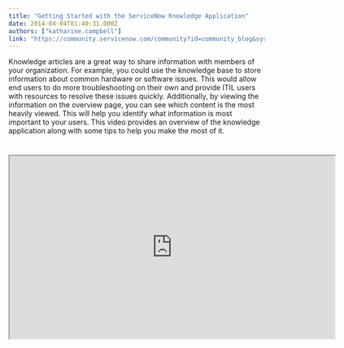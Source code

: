 ```yaml
---
title: "Getting Started with the ServiceNow Knowledge Application"
date: 2014-04-04T01:40:31.000Z
authors: ["katharine.campbell"]
link: "https://community.servicenow.com/community?id=community_blog&sys_id=e36caea1dbd0dbc01dcaf3231f961992"
---
```

<p>Knowledge articles are a great way to share information with members of your organization. For example, you could use the knowledge base to store information about common hardware or software issues. This would allow end users to do more troubleshooting on their own and provide ITIL users with resources to resolve these issues quickly. Additionally, by viewing the information on the overview page, you can see which content is the most heavily viewed. This will help you identify what information is most important to your users. This video provides an overview of the knowledge application along with some tips to help you make the most of it.</p><p style="min-height: 8pt; height: 8pt; padding: 0px;"></p><p><iframe src="https://youtube.com/embed/7JrLzURzsBA" width="640" height="360"/></p><p style="min-height: 8pt; height: 8pt; padding: 0px;"></p><p>For more information about the knowledge application, see:</p><p class="p1" style="font-family: arial, sans-serif; color: #666666;"><a title="k-external-small" class="jive-link-external-small" href="https://wiki.servicenow.com/index.php?title=Knowledge_Management_with_KCS" rel="nofollow" target="_blank">Knowledge Management with KCS - ServiceNow Wiki</a></p><p class="p1" style="font-family: arial, sans-serif; color: #666666;"><a title="k-external-small" class="jive-link-external-small" href="https://wiki.servicenow.com/index.php?title=Creating_Knowledge" rel="nofollow" target="_blank">Creating Knowledge - ServiceNow Wiki</a></p><p class="p1" style="min-height: 8pt; height: 8pt; padding: 0px;"></p><p class="p1" style="font-family: arial, sans-serif; color: #666666;"><span style="font-weight: inherit; font-style: inherit; font-size: 10pt; font-family: inherit;">Your feedback will help us better serve you!</span></p><p class="p1" style="font-family: arial, sans-serif; color: #666666;"><span class="s1" style="font-weight: inherit; font-style: inherit; font-family: inherit;">Did you find this video helpful? Leave us a comment to let us know why or why not.</span></p>